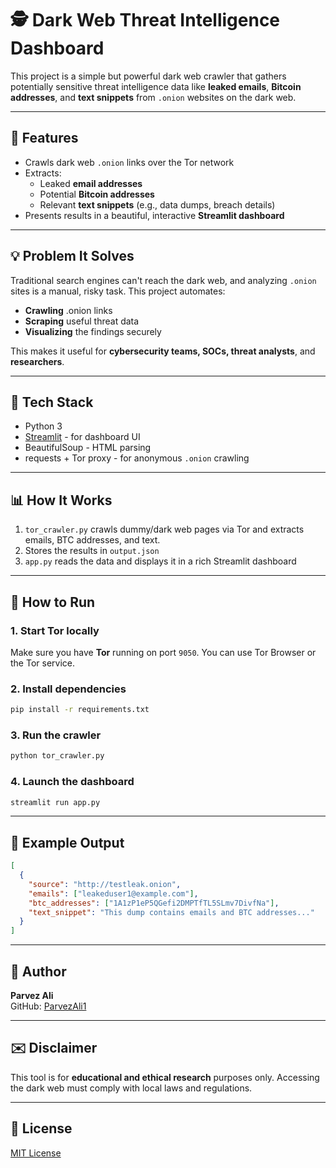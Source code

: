 # 🕵️ Dark Web Threat Intelligence Dashboard

This project is a simple but powerful dark web crawler that gathers potentially sensitive threat intelligence data like **leaked emails**, **Bitcoin addresses**, and **text snippets** from `.onion` websites on the dark web.

---

## 🚀 Features
- Crawls dark web `.onion` links over the Tor network
- Extracts:
  - Leaked **email addresses**
  - Potential **Bitcoin addresses**
  - Relevant **text snippets** (e.g., data dumps, breach details)
- Presents results in a beautiful, interactive **Streamlit dashboard**

---

## 💡 Problem It Solves
Traditional search engines can't reach the dark web, and analyzing `.onion` sites is a manual, risky task. This project automates:

- **Crawling** .onion links
- **Scraping** useful threat data
- **Visualizing** the findings securely

This makes it useful for **cybersecurity teams, SOCs, threat analysts**, and **researchers**.

---

## 🚧 Tech Stack
- Python 3
- [Streamlit](https://streamlit.io/) - for dashboard UI
- BeautifulSoup - HTML parsing
- requests + Tor proxy - for anonymous `.onion` crawling

---

## 📊 How It Works
1. `tor_crawler.py` crawls dummy/dark web pages via Tor and extracts emails, BTC addresses, and text.
2. Stores the results in `output.json`
3. `app.py` reads the data and displays it in a rich Streamlit dashboard

---

## 💼 How to Run
### 1. Start Tor locally
Make sure you have **Tor** running on port `9050`. You can use Tor Browser or the Tor service.

### 2. Install dependencies
```bash
pip install -r requirements.txt
```

### 3. Run the crawler
```bash
python tor_crawler.py
```

### 4. Launch the dashboard
```bash
streamlit run app.py
```

---

## 🏑 Example Output
```json
[
  {
    "source": "http://testleak.onion",
    "emails": ["leakeduser1@example.com"],
    "btc_addresses": ["1A1zP1eP5QGefi2DMPTfTL5SLmv7DivfNa"],
    "text_snippet": "This dump contains emails and BTC addresses..."
  }
]
```

---

## 🌟 Author
**Parvez Ali**  
GitHub: [ParvezAli1](https://github.com/ParvezAli1)

---

## ✉️ Disclaimer
This tool is for **educational and ethical research** purposes only. Accessing the dark web must comply with local laws and regulations.

---

## 📁 License
[MIT License](LICENSE)

